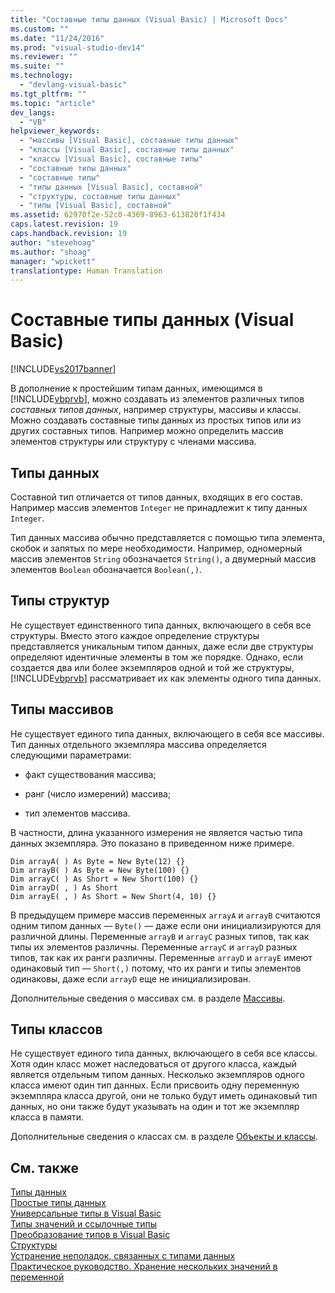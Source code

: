 ```yaml
---
title: "Составные типы данных (Visual Basic) | Microsoft Docs"
ms.custom: ""
ms.date: "11/24/2016"
ms.prod: "visual-studio-dev14"
ms.reviewer: ""
ms.suite: ""
ms.technology: 
  - "devlang-visual-basic"
ms.tgt_pltfrm: ""
ms.topic: "article"
dev_langs: 
  - "VB"
helpviewer_keywords: 
  - "массивы [Visual Basic], составные типы данных"
  - "классы [Visual Basic], составные типы данных"
  - "классы [Visual Basic], составные типы"
  - "составные типы данных"
  - "составные типы"
  - "типы данных [Visual Basic], составной"
  - "структуры, составные типы данных"
  - "типы [Visual Basic], составной"
ms.assetid: 62970f2e-52c0-4369-8963-613820f1f434
caps.latest.revision: 19
caps.handback.revision: 19
author: "stevehoag"
ms.author: "shoag"
manager: "wpickett"
translationtype: Human Translation
---
```

# Составные типы данных (Visual Basic)
[!INCLUDE[vs2017banner](../../../../csharp/includes/vs2017banner.md)]

В дополнение к простейшим типам данных, имеющимся в [!INCLUDE[vbprvb](../../../../csharp/programming-guide/concepts/linq/includes/vbprvb_md.md)], можно создавать из элементов различных типов *составных типов данных*, например структуры, массивы и классы.  Можно создавать составные типы данных из простых типов или из других составных типов.  Например можно определить массив элементов структуры или структуру с членами массива.  
  
## Типы данных  
 Составной тип отличается от типов данных, входящих в его состав.  Например массив элементов `Integer` не принадлежит к типу данных `Integer`.  
  
 Тип данных массива обычно представляется с помощью типа элемента, скобок и запятых по мере необходимости.  Например, одномерный массив элементов `String` обозначается `String()`, а двумерный массив элементов `Boolean` обозначается `Boolean(,)`.  
  
## Типы структур  
 Не существует единственного типа данных, включающего в себя все структуры.  Вместо этого каждое определение структуры представляется уникальным типом данных, даже если две структуры определяют идентичные элементы в том же порядке.  Однако, если создается два или более экземпляров одной и той же структуры, [!INCLUDE[vbprvb](../../../../csharp/programming-guide/concepts/linq/includes/vbprvb_md.md)] рассматривает их как элементы одного типа данных.  
  
## Типы массивов  
 Не существует единого типа данных, включающего в себя все массивы.  Тип данных отдельного экземпляра массива определяется следующими параметрами:  
  
-   факт существования массива;  
  
-   ранг \(число измерений\) массива;  
  
-   тип элементов массива.  
  
 В частности, длина указанного измерения не является частью типа данных экземпляра.  Это показано в приведенном ниже примере.  
  
```  
Dim arrayA( ) As Byte = New Byte(12) {}  
Dim arrayB( ) As Byte = New Byte(100) {}  
Dim arrayC( ) As Short = New Short(100) {}  
Dim arrayD( , ) As Short  
Dim arrayE( , ) As Short = New Short(4, 10) {}  
```  
  
 В предыдущем примере массив переменных `arrayA` и `arrayB` считаются одним типом данных — `Byte()` — даже если они инициализируются для различной длины.  Переменные `arrayB` и `arrayC` разных типов, так как типы их элементов различны.  Переменные `arrayC` и `arrayD` разных типов, так как их ранги различны.  Переменные `arrayD` и `arrayE` имеют одинаковый тип — `Short(,)` потому, что их ранги и типы элементов одинаковы, даже если `arrayD` еще не инициализирован.  
  
 Дополнительные сведения о массивах см. в разделе [Массивы](../../../../visual-basic/programming-guide/language-features/arrays/index.md).  
  
## Типы классов  
 Не существует единого типа данных, включающего в себя все классы.  Хотя один класс может наследоваться от другого класса, каждый является отдельным типом данных.  Несколько экземпляров одного класса имеют один тип данных.  Если присвоить одну переменную экземпляра класса другой, они не только будут иметь одинаковый тип данных, но они также будут указывать на один и тот же экземпляр класса в памяти.  
  
 Дополнительные сведения о классах см. в разделе [Объекты и классы](../../../../visual-basic/programming-guide/language-features/objects-and-classes/index.md).  
  
## См. также  
 [Типы данных](../../../../visual-basic/programming-guide/language-features/data-types/index.md)   
 [Простые типы данных](../../../../visual-basic/programming-guide/language-features/data-types/elementary-data-types.md)   
 [Универсальные типы в Visual Basic](../../../../visual-basic/programming-guide/language-features/data-types/generic-types.md)   
 [Типы значений и ссылочные типы](../../../../visual-basic/programming-guide/language-features/data-types/value-types-and-reference-types.md)   
 [Преобразование типов в Visual Basic](../../../../visual-basic/programming-guide/language-features/data-types/type-conversions.md)   
 [Структуры](../../../../visual-basic/programming-guide/language-features/data-types/structures.md)   
 [Устранение неполадок, связанных с типами данных](../../../../visual-basic/programming-guide/language-features/data-types/troubleshooting-data-types.md)   
 [Практическое руководство. Хранение нескольких значений в переменной](../../../../visual-basic/programming-guide/language-features/data-types/how-to-hold-more-than-one-value-in-a-variable.md)